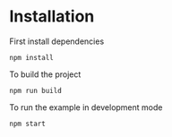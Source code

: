 # Installation
First install dependencies

```
npm install
```

To build the project

```
npm run build
```

To run the example in development mode

```
npm start
```

